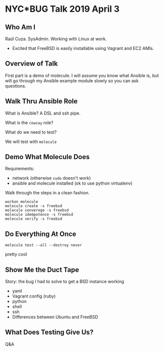 # NYC*BUG Talk 2019 April 3

## Who Am I
Raúl Cuza. SysAdmin. Working with Linux at work.

* Excited that FreeBSD is easily installable using Vagrant and EC2 AMIs.

## Overview of Talk

First part is a demo of molecule. I will assume you know what Ansible
is, but will go through my Ansible example module slowly so you can ask
questions.

## Walk Thru Ansible Role
What is Ansible? A DSL and ssh pipe.

What is the `cowsay` role?

What do we need to test?

We will test with `molecule`

## Demo What Molecule Does

Requirements:
* network (otherwise `sudo` doesn't work)
* ansible and molecule installed (ok to use python virtualenv)

Walk through the steps in a clean fashion.

```
workon molecule
molecule create -s freebsd
molecule converege -s freebsd
molecule idempotence -s freebsd
molecule verify -s freebsd
```

## Do Everything At Once

`molecule test --all --destroy never`


pretty cool

## Show Me the Duct Tape

Story: the bug I had to solve to get a BSD instance working
* yaml
* Vagrant config (ruby)
* python
* shell
* ssh
* Differences between Ubuntu and FreeBSD


## What Does Testing Give Us?

Q&A
